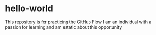 # hello-world
This repository is for practicing the GitHub Flow
I am an individual with a passion for learning and am estatic about this opportunity
